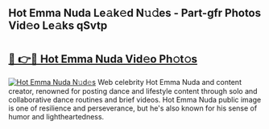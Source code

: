 ## Hot Emma Nuda Le𝚊k𝚎d N𝚞𝚍es - Part-gfr Photos Vid𝚎o Le𝚊ks qSvtp

# <h2><a href="http://fbeqm00.evod.top/?m=Hot+Emma+Nuda">🔗 👉🔴 Hot Emma Nuda Vid𝚎o Ph𝚘t𝚘s</a></h2>

[![Hot Emma Nuda N𝚞d𝚎s](https://i.imgur.com/8V9OHl7.gif)](http://fbeqm00.evod.top/?m=Hot+Emma+Nuda)
Web celebrity Hot Emma Nuda and content creator, renowned for posting dance and lifestyle content through solo and collaborative dance routines and brief videos. Hot Emma Nuda public image is one of resilience and perseverance, but he's also known for his sense of humor and lightheartedness. 
